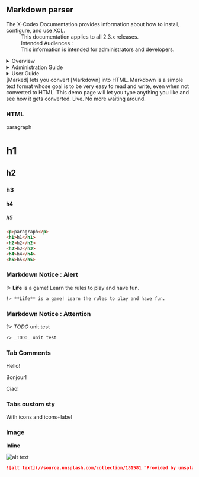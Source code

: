 ## Markdown parser
<dl>
  <dt>The X-Codex Documentation provides information about how to install, configure, and use XCL.</dt>
  <dd><span class="iconify" data-icon="mdi:cube-scan" data-width="18px" data-height="18px"></span> This documentation applies to all 2.3.x releases.</dd>
  <dd><span class="iconify" data-icon="mdi:account-multiple" data-width="18px" data-height="18px"></span> Intended Audiences :</dd>
  <dd>This information is intended for administrators and developers.</dd>
</dl>

<details>
<summary style="cursor: pointer;">Overview</summary>

- Understand XCL
- Installation Guide

</details>

<details>
<summary style="cursor: pointer;">Administration Guide</summary>

- Fundamentals of XCL
- Basics of setting up
- Modules management
- Users permissions
- Customizing XCL.

</details>

<details>
<summary style="cursor: pointer;">User Guide</summary>

- Fundamentals of administering XCL.
- Basics of setting up
- managing modules
- users permissions
- customizing XCL.

</details>
[Marked] lets you convert [Markdown] into HTML.  Markdown is a simple text format whose goal is to be very easy to read and write, even when not converted to HTML.  This demo page will let you type anything you like and see how it gets converted.  Live.  No more waiting around.

### HTML

<p>paragraph</p>
<h1>h1</h1>
<h2>h2</h2>
<h3>h3</h3>
<h4>h4</h4>
<h5>h5</h5>

```html
<p>paragraph</p>
<h1>h1</h1>
<h2>h2</h2>
<h3>h3</h3>
<h4>h4</h4>
<h5>h5</h5>
```

### Markdown Notice : Alert

!> **Life** is a game! Learn the rules to play and have fun.

```md
!> **Life** is a game! Learn the rules to play and have fun.
```

### Markdown Notice : Attention

?> _TODO_ unit test

```md
?> _TODO_ unit test
```

### Tab Comments

<!-- tabs:start -->

<!-- tab:English -->

Hello!

<!-- tab:French -->

Bonjour!

<!-- tab:Italian -->

Ciao!

<!-- tabs:end -->

### Tabs custom sty

With icons and icons+label


### Image

**Inline**

![alt text](//source.unsplash.com/collection/181581 "Provided by unsplash.com")

```md
![alt text](//source.unsplash.com/collection/181581 "Provided by unsplash.com")
```